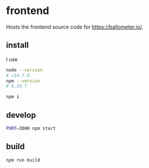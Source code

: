 # frontend

Hosts the frontend source code for https://ballometer.io/.

## install

I use

```bash
node --version
# v14.7.0
npm --version
# 6.14.7
```

```bash
npm i
```

## develop
```bash
PORT=3000 npm start
```

## build
```bash
npm run build
```
